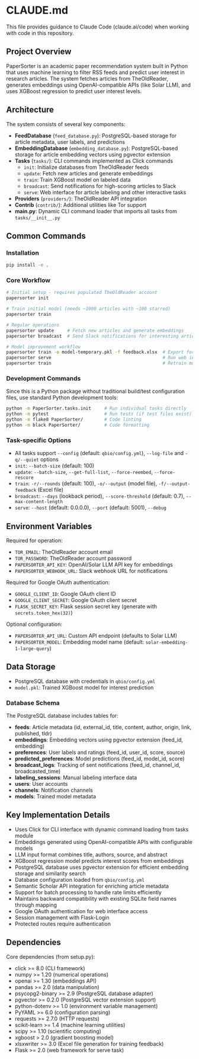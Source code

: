 # CLAUDE.md

This file provides guidance to Claude Code (claude.ai/code) when working with code in this repository.

## Project Overview

PaperSorter is an academic paper recommendation system built in Python that uses machine learning to filter RSS feeds and predict user interest in research articles. The system fetches articles from TheOldReader, generates embeddings using OpenAI-compatible APIs (like Solar LLM), and uses XGBoost regression to predict user interest levels.

## Architecture

The system consists of several key components:

- **FeedDatabase** (`feed_database.py`): PostgreSQL-based storage for article metadata, user labels, and predictions
- **EmbeddingDatabase** (`embedding_database.py`): PostgreSQL-based storage for article embedding vectors using pgvector extension
- **Tasks** (`tasks/`): CLI commands implemented as Click commands
  - `init`: Initialize databases from TheOldReader feeds
  - `update`: Fetch new articles and generate embeddings
  - `train`: Train XGBoost model on labeled data
  - `broadcast`: Send notifications for high-scoring articles to Slack
  - `serve`: Web interface for article labeling and other interactive tasks
- **Providers** (`providers/`): TheOldReader API integration
- **Contrib** (`contrib/`): Additional utilities like Tor support
- **__main__.py**: Dynamic CLI command loader that imports all tasks from `tasks/__init__.py`

## Common Commands

### Installation
```bash
pip install -e .
```

### Core Workflow
```bash
# Initial setup - requires populated TheOldReader account
papersorter init

# Train initial model (needs ~1000 articles with ~100 starred)
papersorter train

# Regular operations
papersorter update     # Fetch new articles and generate embeddings
papersorter broadcast  # Send Slack notifications for interesting articles

# Model improvement workflow
papersorter train -o model-temporary.pkl -f feedback.xlsx  # Export for labeling
papersorter serve                                          # Run web interface for labeling
papersorter train                                          # Retrain model
```

### Development Commands
Since this is a Python package without traditional build/test configuration files, use standard Python development tools:
```bash
python -m PaperSorter.tasks.init     # Run individual tasks directly
python -m pytest                     # Run tests (if test files exist)
python -m flake8 PaperSorter/        # Code linting
python -m black PaperSorter/         # Code formatting
```

### Task-specific Options
- All tasks support `--config` (default: `qbio/config.yml`), `--log-file` and `-q/--quiet` options
- `init`: `--batch-size` (default: 100)
- `update`: `--batch-size`, `--get-full-list`, `--force-reembed`, `--force-rescore`
- `train`: `-r/--rounds` (default: 100), `-o/--output` (model file), `-f/--output-feedback` (Excel file)
- `broadcast`: `--days` (lookback period), `--score-threshold` (default: 0.7), `--max-content-length`
- `serve`: `--host` (default: 0.0.0.0), `--port` (default: 5001), `--debug`

## Environment Variables

Required for operation:
- `TOR_EMAIL`: TheOldReader account email
- `TOR_PASSWORD`: TheOldReader account password  
- `PAPERSORTER_API_KEY`: OpenAI/Solar LLM API key for embeddings
- `PAPERSORTER_WEBHOOK_URL`: Slack webhook URL for notifications

Required for Google OAuth authentication:
- `GOOGLE_CLIENT_ID`: Google OAuth client ID
- `GOOGLE_CLIENT_SECRET`: Google OAuth client secret
- `FLASK_SECRET_KEY`: Flask session secret key (generate with `secrets.token_hex(32)`)

Optional configuration:
- `PAPERSORTER_API_URL`: Custom API endpoint (defaults to Solar LLM)
- `PAPERSORTER_MODEL`: Embedding model name (default: `solar-embedding-1-large-query`)

## Data Storage

- PostgreSQL database with credentials in `qbio/config.yml`
- `model.pkl`: Trained XGBoost model for interest prediction

### Database Schema
The PostgreSQL database includes tables for:
- **feeds**: Article metadata (id, external_id, title, content, author, origin, link, published, tldr)
- **embeddings**: Embedding vectors using pgvector extension (feed_id, embedding)
- **preferences**: User labels and ratings (feed_id, user_id, score, source)
- **predicted_preferences**: Model predictions (feed_id, model_id, score)
- **broadcast_logs**: Tracking of sent notifications (feed_id, channel_id, broadcasted_time)
- **labeling_sessions**: Manual labeling interface data
- **users**: User accounts
- **channels**: Notification channels
- **models**: Trained model metadata

## Key Implementation Details

- Uses Click for CLI interface with dynamic command loading from tasks module
- Embeddings generated using OpenAI-compatible APIs with configurable models
- LLM input format combines title, authors, source, and abstract
- XGBoost regression model predicts interest scores from embeddings
- PostgreSQL database uses pgvector extension for efficient embedding storage and similarity search
- Database configuration loaded from `qbio/config.yml`
- Semantic Scholar API integration for enriching article metadata
- Support for batch processing to handle rate limits efficiently
- Maintains backward compatibility with existing SQLite field names through mapping
- Google OAuth authentication for web interface access
- Session management with Flask-Login
- Protected routes require authentication

## Dependencies

Core dependencies (from setup.py):
- click >= 8.0 (CLI framework)
- numpy >= 1.20 (numerical operations)
- openai >= 1.30 (embeddings API)
- pandas >= 2.0 (data manipulation)
- psycopg2-binary >= 2.9 (PostgreSQL database adapter)
- pgvector >= 0.2.0 (PostgreSQL vector extension support)
- python-dotenv >= 1.0 (environment variable management)
- PyYAML >= 6.0 (configuration parsing)
- requests >= 2.7.0 (HTTP requests)
- scikit-learn >= 1.4 (machine learning utilities)
- scipy >= 1.10 (scientific computing)
- xgboost > 2.0 (gradient boosting model)
- xlsxwriter >= 3.0 (Excel file generation for training feedback)
- Flask >= 2.0 (web framework for serve task)

